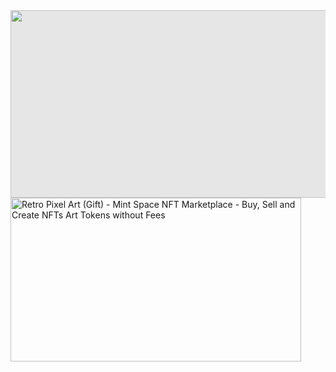  <img style="display: block;-webkit-user-select: none;margin: auto;cursor: zoom-in;background-color: hsl(0, 0%, 90%);" src="https://user-images.githubusercontent.com/22107794/139580686-887df369-edb8-4bc8-b607-4fbf6d7e4866.gif" width="850" height="300">
 


 <img src="https://mintspace-media.fra1.digitaloceanspaces.com/wp-content/uploads/2021/12/04001831/Retro-pixel-art.gif" jsaction="load:XAeZkd;" jsname="HiaYvf" class="n3VNCb KAlRDb" alt="Retro Pixel Art (Gift) - Mint Space NFT Marketplace - Buy, Sell and Create  NFTs Art Tokens without Fees" data-noaft="1" style="width: 465px; height: 261.562px; margin: 0px;">
